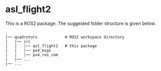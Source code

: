 # asl_flight2

This is a ROS2 package. The suggested folder structure is given below.

    .
    |── quadrotors            # ROS2 workspace directory
    |   |── src
    |   |   |── asl_flight2   # this package
    |   |   |── px4_msgs
    |   |   |── px4_ros_com
    |   |── ...
    |── ...
